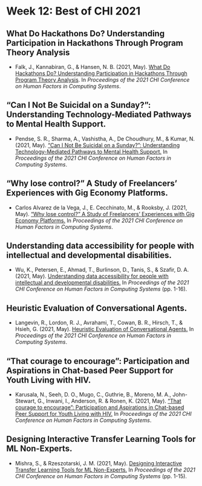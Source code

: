 # Week 12: Best of CHI 2021

## What Do Hackathons Do? Understanding Participation in Hackathons Through Program Theory Analysis

- Falk, J., Kannabiran, G., & Hansen, N. B. (2021, May). [What Do Hackathons Do? Understanding Participation in Hackathons Through Program Theory Analysis](https://dl.acm.org/doi/abs/10.1145/3411764.3445198). In _Proceedings of the 2021 CHI Conference on Human Factors in Computing Systems_.



## “Can I Not Be Suicidal on a Sunday?”: Understanding Technology-Mediated Pathways to Mental Health Support.

- Pendse, S. R., Sharma, A., Vashistha, A., De Choudhury, M., & Kumar, N. (2021, May). [“Can I Not Be Suicidal on a Sunday?”: Understanding Technology-Mediated Pathways to Mental Health Support.](https://dl.acm.org/doi/abs/10.1145/3411764.3445410) In _Proceedings of the 2021 CHI Conference on Human Factors in Computing Systems_.

## “Why lose control?” A Study of Freelancers’ Experiences with Gig Economy Platforms.

- Carlos Alvarez de la Vega, J., E. Cecchinato, M., & Rooksby, J. (2021, May). [“Why lose control?” A Study of Freelancers’ Experiences with Gig Economy Platforms.](https://dl.acm.org/doi/abs/10.1145/3411764.3445305) In _Proceedings of the 2021 CHI Conference on Human Factors in Computing Systems_.

## Understanding data accessibility for people with intellectual and developmental disabilities.

- Wu, K., Petersen, E., Ahmad, T., Burlinson, D., Tanis, S., & Szafir, D. A. (2021, May). [Understanding data accessibility for people with intellectual and developmental disabilities.](https://dl.acm.org/doi/abs/10.1145/3411764.3445743) In _Proceedings of the 2021 CHI Conference on Human Factors in Computing Systems_ (pp. 1-16).

## Heuristic Evaluation of Conversational Agents.

- Langevin, R., Lordon, R. J., Avrahami, T., Cowan, B. R., Hirsch, T., & Hsieh, G. (2021, May). [Heuristic Evaluation of Conversational Agents.](https://dl.acm.org/doi/abs/10.1145/3411764.3445312) In _Proceedings of the 2021 CHI Conference on Human Factors in Computing Systems_.

## “That courage to encourage”: Participation and Aspirations in Chat-based Peer Support for Youth Living with HIV.

- Karusala, N., Seeh, D. O., Mugo, C., Guthrie, B., Moreno, M. A., John-Stewart, G., Inwani, I., Anderson, R. & Ronen, K. (2021, May). [“That courage to encourage”: Participation and Aspirations in Chat-based Peer Support for Youth Living with HIV.](https://dl.acm.org/doi/abs/10.1145/3411764.3445313) In _Proceedings of the 2021 CHI Conference on Human Factors in Computing Systems_.

## Designing Interactive Transfer Learning Tools for ML Non-Experts.

- Mishra, S., & Rzeszotarski, J. M. (2021, May). [Designing Interactive Transfer Learning Tools for ML Non-Experts.](https://dl.acm.org/doi/abs/10.1145/3411764.3445096) In _Proceedings of the 2021 CHI Conference on Human Factors in Computing Systems_ (pp. 1-15).
